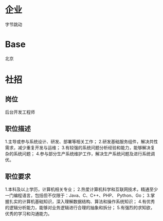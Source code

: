 # 企业
字节跳动
# Base
北京
# 社招
## 岗位
后台开发工程师
## 职位描述
1.主导或参与系统设计、研发、部署等相关工作；
2.研发基础服务组件，解决共性需求，减少重复开发与运维；
3.有较强的系统问题分析经验和能力，能够解决复杂的系统问题；
4.参与部分生产系统维护工作，解决生产系统问题及进行系统调优。
## 职位要求
1.本科及以上学历，计算机相关专业；
2.热爱计算机科学和互联网技术，精通至少一门编程语言，包括但不仅限于：Java、C、C++、PHP、 Python、Go；
3.掌握扎实的计算机基础知识，深入理解数据结构、算法和操作系统知识；
4.有优秀的逻辑分析能力，能够对业务逻辑进行合理的抽象和拆分；
5.有强烈的求知欲，优秀的学习和沟通能力。
